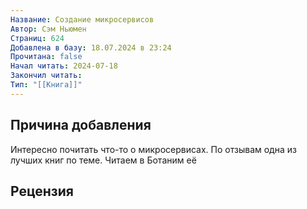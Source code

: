 ```yaml
---
Название: Создание микросервисов
Автор: Сэм Ньюмен
Страниц: 624
Добавлена в базу: 18.07.2024 в 23:24
Прочитана: false
Начал читать: 2024-07-18
Закончил читать: 
Тип: "[[Книга]]"
---
```

## Причина добавления

Интересно почитать что-то о микросервисах. По отзывам одна из лучших книг по теме. Читаем в Ботаним её

## Рецензия
